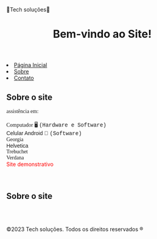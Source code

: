 

<head>🚀Tech soluções🚀 <head>
    
</head> <body>
    <header>
        <h1>Bem-vindo ao Site!</h1>
    </header> <nav>
        <ul> 
        </ul>            
<li><a href="#">Página
            Inicial</a></li> <li><a
            href="#">Sobre</a></li> <li><a
            href="#">Contato</a></li>
        </ul> </nav> <main>
        <section> 
           <h2> <font>Sobre o site </font>
            </h1>
            <font face="Times new roman">assistência em:</font> <br />
            <br />
            <font face="Times new roman">Computador 🖥️ <font face="Courier">(Hardware e Software) </font> </font> <br />    
       <font face="Arial">Celular Android 📱 <font face="Courier">(Software) </font> </font> <br /> 
  <font face="Georgia"> Georgia </font> <br />
  <font face="Helvetica"> Helvetica </font> <br />
  <font face="Tribuchet"> Trebuchet </font> <br />
  <font face="Verdana"> Verdana </font> <br />
            <font color="#FF0000">Site demonstrativo</font>
 <footer>
<br>
     <br>
   <h2>  <font>Sobre o site </font> </h1>
       <br>
       <br>
<p>&copy;2023 Tech soluções. Todos
    os direitos reservados ® </p> </footer>
